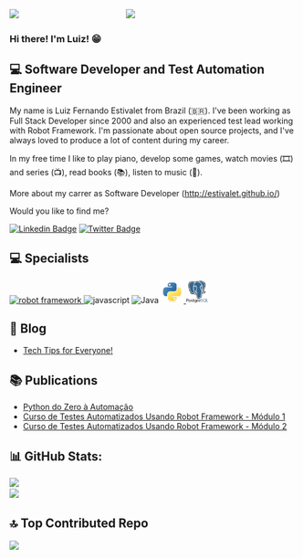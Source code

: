 ![](https://komarev.com/ghpvc/?username=estivalet&color=green)
<img align="right" width="300" src="https://www.codewithmmak.com/wp-content/uploads/2022/12/test-automation-840x480.png"/>

### Hi there! I'm Luiz! 😁
## 💻 Software Developer and Test Automation Engineer
My name is Luiz Fernando Estivalet from Brazil (🇧🇷). I've been working as Full Stack Developer since 2000 and also an experienced test lead working with Robot Framework. I'm passionate about open source projects, and I've always loved to produce a lot of content during my career.

In my free time I like to play piano, develop some games, watch movies (🎞️) and series (📺), read books (📚), listen to music (🎵).

More about my carrer as Software Developer (http://estivalet.github.io/)

Would you like to find me?

[![Linkedin Badge](https://img.shields.io/badge/-LinkedIn-blue?style=flat-square&logo=Linkedin&logoColor=white&link=https://www.linkedin.com/in/luizfestivalet/)](https://www.linkedin.com/in/luizfestivalet/)
[![Twitter Badge](https://img.shields.io/badge/-Twitter-1ca0f1?style=flat-square&labelColor=1ca0f1&logo=twitter&logoColor=white&link=https://twitter.com/EstivaletF)](https://twitter.com/EstivaletF)

## 💻 Specialists

<p align="left"> <a href="https://robotframework.org/" target="_blank"> <img src="https://tomiturtiainen.gallerycdn.vsassets.io/extensions/tomiturtiainen/rf-intellisense/2.8.0/1572279203487/Microsoft.VisualStudio.Services.Icons.Default" alt="robot framework" width="40" height="40"/> </a> 
  <img src="https://upload.wikimedia.org/wikipedia/commons/thumb/9/99/Unofficial_JavaScript_logo_2.svg/240px-Unofficial_JavaScript_logo_2.svg.png" alt="javascript" width="40" height="40"/>
  <img src="https://logospng.org/download/java/logo-java-256.png" alt="Java" width="40" height="40"/>
<a href="https://www.docker.com/" target="_blank"> <a href="https://www.python.org" target="_blank"> <img src="https://raw.githubusercontent.com/devicons/devicon/master/icons/python/python-original.svg" alt="python" width="40" height="40"/> </a> <a href="https://www.postgresql.org" target="_blank"> <img src="https://raw.githubusercontent.com/devicons/devicon/master/icons/postgresql/postgresql-original-wordmark.svg" alt="postgresql" width="40" height="40"/> </a></p>

## 📝 Blog
- [Tech Tips for Everyone!](https://lfestivalet.wordpress.com/)
  
## 📚 Publications
- [Python do Zero à Automação](https://www.udemy.com/course/python-do-zero-a-automacao/)
- [Curso de Testes Automatizados Usando Robot Framework - Módulo 1](https://www.udemy.com/course/testes-automatizados-usando-robot-framework-modulo-1/)
- [Curso de Testes Automatizados Usando Robot Framework - Módulo 2](https://www.udemy.com/course/testes-automatizados-usando-robot-framework-modulo-2/)

## 📊 GitHub Stats:
![](https://github-readme-stats.vercel.app/api?username=estivalet&theme=radical&hide_border=false&include_all_commits=false&count_private=false)<br/>
![](https://github-readme-stats.vercel.app/api/top-langs/?username=estivalet&theme=radical&hide_border=false&include_all_commits=false&count_private=false&layout=compact)

## 🔝 Top Contributed Repo
![](https://github-contributor-stats.vercel.app/api?username=estivalet&limit=5&theme=radical&combine_all_yearly_contributions=true)
